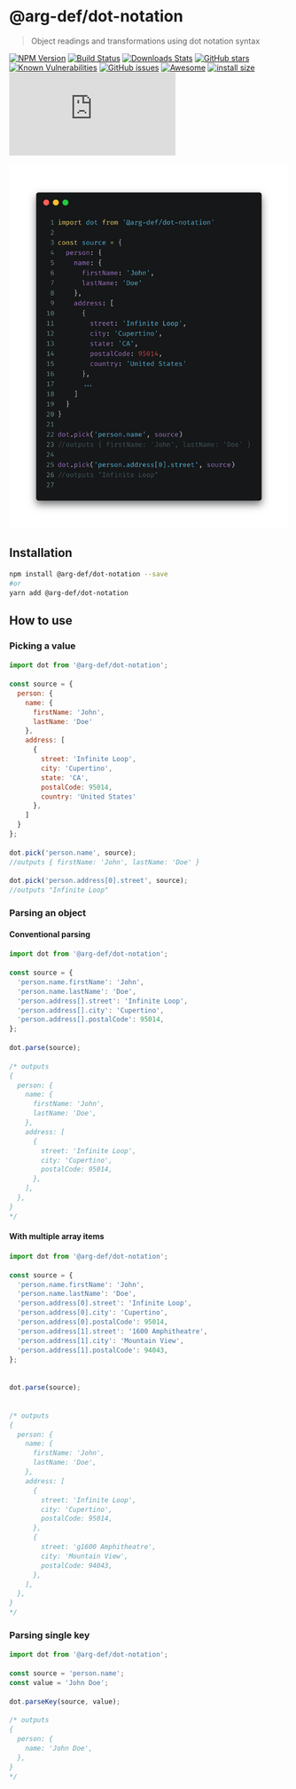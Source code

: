 # @arg-def/dot-notation

> Object readings and transformations using dot notation syntax

[![NPM Version][npm-image]][npm-url]
[![Build Status][circleci-image]][circleci-url]
[![Downloads Stats][npm-downloads]][npm-url]
[![GitHub stars][stars-image]][stars-url]
[![Known Vulnerabilities][vulnerabilities-image]][vulnerabilities-url]
[![GitHub issues][issues-image]][issues-url]
[![Awesome][awesome-image]][awesome-url]
[![install size][install-size-image]][install-size-url]
[![gzip size][gzip-size-image]][gzip-size-url]


![](dot-notation.png)

## Installation

```sh
npm install @arg-def/dot-notation --save
#or
yarn add @arg-def/dot-notation
```

## How to use

### Picking a value

```js
import dot from '@arg-def/dot-notation';

const source = {
  person: {
    name: {
      firstName: 'John',
      lastName: 'Doe'
    },
    address: [
      {
        street: 'Infinite Loop',
        city: 'Cupertino',
        state: 'CA',
        postalCode: 95014,
        country: 'United States'
      },
    ]
  }
};

dot.pick('person.name', source);
//outputs { firstName: 'John', lastName: 'Doe' }

dot.pick('person.address[0].street', source);
//outputs "Infinite Loop"
```

### Parsing an object

#### Conventional parsing

```js
import dot from '@arg-def/dot-notation';

const source = {
  'person.name.firstName': 'John',
  'person.name.lastName': 'Doe',
  'person.address[].street': 'Infinite Loop',
  'person.address[].city': 'Cupertino',
  'person.address[].postalCode': 95014,
};

dot.parse(source);

/* outputs
{
  person: {
    name: {
      firstName: 'John',
      lastName: 'Doe',
    },
    address: [
      {
        street: 'Infinite Loop',
        city: 'Cupertino',
        postalCode: 95014,
      },
    ],
  },
}
*/
```

#### With multiple array items

```js
import dot from '@arg-def/dot-notation';

const source = {
  'person.name.firstName': 'John',
  'person.name.lastName': 'Doe',
  'person.address[0].street': 'Infinite Loop',
  'person.address[0].city': 'Cupertino',
  'person.address[0].postalCode': 95014,
  'person.address[1].street': '1600 Amphitheatre',
  'person.address[1].city': 'Mountain View',
  'person.address[1].postalCode': 94043,
};


dot.parse(source);


/* outputs
{
  person: {
    name: {
      firstName: 'John',
      lastName: 'Doe',
    },
    address: [
      {
        street: 'Infinite Loop',
        city: 'Cupertino',
        postalCode: 95014,
      },
      {
        street: 'g1600 Amphitheatre',
        city: 'Mountain View',
        postalCode: 94043,
      },
    ],
  },
}
*/
```

### Parsing single key


```js
import dot from '@arg-def/dot-notation';

const source = 'person.name';
const value = 'John Doe';

dot.parseKey(source, value);

/* outputs
{
  person: {
    name: 'John Doe',
  },
}
*/
```


<!-- Markdown link & img dfn's -->
[npm-image]: https://img.shields.io/npm/v/@arg-def/dot-notation.svg?style=flat-square
[npm-url]: https://npmjs.org/package/@arg-def/dot-notation
[npm-downloads]: https://img.shields.io/npm/dm/@arg-def/dot-notation.svg?style=flat-square
[circleci-image]: https://circleci.com/gh/arg-def/dot-notation.svg?style=svg
[circleci-url]: https://circleci.com/gh/arg-def/dot-notation
[stars-image]: https://img.shields.io/github/stars/arg-def/dot-notation.svg
[stars-url]: https://github.com/arg-def/dot-notation/stargazers
[vulnerabilities-image]: https://snyk.io/test/github/arg-def/dot-notation/badge.svg
[vulnerabilities-url]: https://snyk.io/test/github/arg-def/dot-notation
[issues-image]: https://img.shields.io/github/issues/arg-def/dot-notation.svg
[issues-url]: https://github.com/arg-def/dot-notation/issues
[awesome-image]: https://cdn.rawgit.com/sindresorhus/awesome/d7305f38d29fed78fa85652e3a63e154dd8e8829/media/badge.svg
[awesome-url]: https://github.com/@arg-def/dot-notation
[install-size-image]: https://packagephobia.now.sh/badge?p=@arg-def/dot-notation
[install-size-url]: https://packagephobia.now.sh/result?p=@arg-def/dot-notation
[gzip-size-image]: http://img.badgesize.io/https://unpkg.com/@arg-def/dot-notation/lib/dot-notation.min.js?compression=gzip
[gzip-size-url]: https://unpkg.com/@arg-def/dot-notation/lib/dot-notation.min.js
